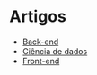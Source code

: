 # Artigos

- [Back-end](./BACKEND.md)
- [Ciência de dados](./DATASCIENCE.md)
- [Front-end](./FRONTEND.md)
